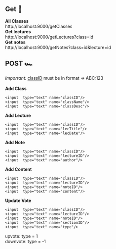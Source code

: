 ## Get 🚀
**All Classes** <br>
http://localhost:9000/getClasses <br>
**Get lectures** <br>
http://localhost:9000/getLectures?class=id <br>
**Get notes**<br>
http://localhost:9000/getNotes?class=id&lecture=id
## POST 🏎️
<i>Important:</i> <u>classID</u> must be in format => ABC:123<br><br>
**Add Class** <br>
```
<input  type="text" name="classID"/>
<input  type="text" name="className"/>
<input  type="text" name="classDesc"/>
```
**Add Lecture** <br>
```
<input  type="text" name="classID"/>
<input  type="text" name="lecTitle"/>
<input  type="text" name="lecDate"/>
```
**Add Note** <br>
```
<input  type="text" name="classID"/>
<input  type="text" name="lectureID"/>
<input  type="text" name="author"/>
```
**Add Content** <br>
```
<input  type="text" name="classID"/>
<input  type="text" name="lectureID"/>
<input  type="text" name="noteID"/>
<input  type="text" name="content"/>
```
**Update Vote** <br>
```
<input  type="text" name="classID"/>
<input  type="text" name="lectureID"/>
<input  type="text" name="noteID"/>
<input  type="text" name="sectionID"/>
<input  type="text" name="type"/>
```
upvote: type = 1 <br>
downvote: type = -1
